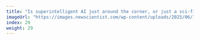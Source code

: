 ```yaml
---
title: "Is superintelligent AI just around the corner, or just a sci-fi dream?"
imageUrl: "https://images.newscientist.com/wp-content/uploads/2025/06/13102402/SEI_255250069.jpg?width=788"
index: 29
weight: 29
---
```

